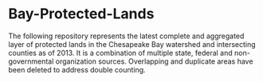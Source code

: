 # Bay-Protected-Lands
The following repository represents the latest complete and aggregated layer of protected lands in the Chesapeake Bay watershed and intersecting counties as of 2013. It is a combination of multiple state, federal and non-governmental organization sources. Overlapping and duplicate areas have been deleted to address double counting.
